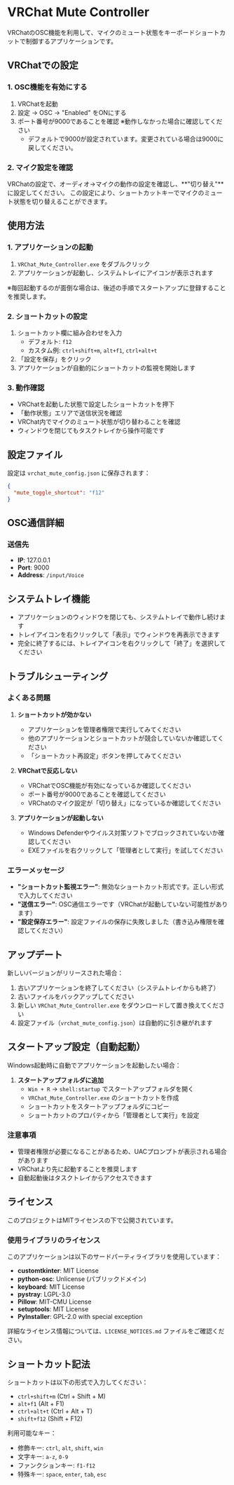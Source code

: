 # VRChat Mute Controller

VRChatのOSC機能を利用して、マイクのミュート状態をキーボードショートカットで制御するアプリケーションです。

## VRChatでの設定

### 1. OSC機能を有効にする

1. VRChatを起動
2. 設定 → OSC → "Enabled" をONにする
3. ポート番号が9000であることを確認 ※動作しなかった場合に確認してください
   - デフォルトで9000が設定されています。変更されている場合は9000に戻してください。

### 2. マイク設定を確認

VRChatの設定で、オーディオ→マイクの動作の設定を確認し、**"切り替え"**に設定してください。
この設定により、ショートカットキーでマイクのミュート状態を切り替えることができます。

## 使用方法

### 1. アプリケーションの起動

1. `VRChat_Mute_Controller.exe` をダブルクリック
2. アプリケーションが起動し、システムトレイにアイコンが表示されます

※毎回起動するのが面倒な場合は、後述の手順でスタートアップに登録することを推奨します。

### 2. ショートカットの設定

1. ショートカット欄に組み合わせを入力
   - デフォルト: `f12`
   - カスタム例: `ctrl+shift+m`, `alt+f1`, `ctrl+alt+t`
2. 「設定を保存」をクリック
3. アプリケーションが自動的にショートカットの監視を開始します

### 3. 動作確認

- VRChatを起動した状態で設定したショートカットを押下
- 「動作状態」エリアで送信状況を確認
- VRChat内でマイクのミュート状態が切り替わることを確認
- ウィンドウを閉じてもタスクトレイから操作可能です

## 設定ファイル

設定は `vrchat_mute_config.json` に保存されます：

```json
{
  "mute_toggle_shortcut": "f12"
}
```

## OSC通信詳細

### 送信先
- **IP**: 127.0.0.1
- **Port**: 9000
- **Address**: `/input/Voice`

## システムトレイ機能

- アプリケーションのウィンドウを閉じても、システムトレイで動作し続けます
- トレイアイコンを右クリックして「表示」でウィンドウを再表示できます
- 完全に終了するには、トレイアイコンを右クリックして「終了」を選択してください

## トラブルシューティング

### よくある問題

1. **ショートカットが効かない**
   - アプリケーションを管理者権限で実行してみてください
   - 他のアプリケーションとショートカットが競合していないか確認してください
   - 「ショートカット再設定」ボタンを押してみてください

2. **VRChatで反応しない**
   - VRChatでOSC機能が有効になっているか確認してください
   - ポート番号が9000であることを確認してください
   - VRChatのマイク設定が「切り替え」になっているか確認してください

3. **アプリケーションが起動しない**
   - Windows Defenderやウイルス対策ソフトでブロックされていないか確認してください
   - EXEファイルを右クリックして「管理者として実行」を試してください

### エラーメッセージ

- **"ショートカット監視エラー"**: 無効なショートカット形式です。正しい形式で入力してください
- **"送信エラー"**: OSC通信エラーです（VRChatが起動していない可能性があります）
- **"設定保存エラー"**: 設定ファイルの保存に失敗しました（書き込み権限を確認してください）

## アップデート

新しいバージョンがリリースされた場合：

1. 古いアプリケーションを終了してください（システムトレイからも終了）
2. 古いファイルをバックアップしてください
3. 新しい `VRChat_Mute_Controller.exe` をダウンロードして置き換えてください
4. 設定ファイル（`vrchat_mute_config.json`）は自動的に引き継がれます

## スタートアップ設定（自動起動）

Windows起動時に自動でアプリケーションを起動したい場合：

1. **スタートアップフォルダに追加**
   - `Win + R` → `shell:startup` でスタートアップフォルダを開く
   - `VRChat_Mute_Controller.exe` のショートカットを作成
   - ショートカットをスタートアップフォルダにコピー
   - ショートカットのプロパティから「管理者として実行」を設定

### 注意事項

- 管理者権限が必要になることがあるため、UACプロンプトが表示される場合があります
- VRChatより先に起動することを推奨します
- 自動起動後はタスクトレイからアクセスできます

##  ライセンス

このプロジェクトはMITライセンスの下で公開されています。

### 使用ライブラリのライセンス

このアプリケーションは以下のサードパーティライブラリを使用しています：

- **customtkinter**: MIT License
- **python-osc**: Unlicense (パブリックドメイン)
- **keyboard**: MIT License
- **pystray**: LGPL-3.0
- **Pillow**: MIT-CMU License
- **setuptools**: MIT License
- **PyInstaller**: GPL-2.0 with special exception

詳細なライセンス情報については、`LICENSE_NOTICES.md` ファイルをご確認ください。

## ショートカット記法

ショートカットは以下の形式で入力してください：

- `ctrl+shift+m` (Ctrl + Shift + M)
- `alt+f1` (Alt + F1)
- `ctrl+alt+t` (Ctrl + Alt + T)
- `shift+f12` (Shift + F12)

利用可能なキー：
- 修飾キー: `ctrl`, `alt`, `shift`, `win`
- 文字キー: `a-z`, `0-9`
- ファンクションキー: `f1-f12`
- 特殊キー: `space`, `enter`, `tab`, `esc`
